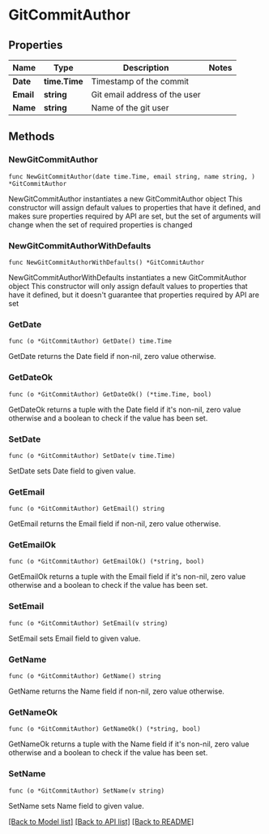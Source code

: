 # GitCommitAuthor

## Properties

Name | Type | Description | Notes
------------ | ------------- | ------------- | -------------
**Date** | **time.Time** | Timestamp of the commit | 
**Email** | **string** | Git email address of the user | 
**Name** | **string** | Name of the git user | 

## Methods

### NewGitCommitAuthor

`func NewGitCommitAuthor(date time.Time, email string, name string, ) *GitCommitAuthor`

NewGitCommitAuthor instantiates a new GitCommitAuthor object
This constructor will assign default values to properties that have it defined,
and makes sure properties required by API are set, but the set of arguments
will change when the set of required properties is changed

### NewGitCommitAuthorWithDefaults

`func NewGitCommitAuthorWithDefaults() *GitCommitAuthor`

NewGitCommitAuthorWithDefaults instantiates a new GitCommitAuthor object
This constructor will only assign default values to properties that have it defined,
but it doesn't guarantee that properties required by API are set

### GetDate

`func (o *GitCommitAuthor) GetDate() time.Time`

GetDate returns the Date field if non-nil, zero value otherwise.

### GetDateOk

`func (o *GitCommitAuthor) GetDateOk() (*time.Time, bool)`

GetDateOk returns a tuple with the Date field if it's non-nil, zero value otherwise
and a boolean to check if the value has been set.

### SetDate

`func (o *GitCommitAuthor) SetDate(v time.Time)`

SetDate sets Date field to given value.


### GetEmail

`func (o *GitCommitAuthor) GetEmail() string`

GetEmail returns the Email field if non-nil, zero value otherwise.

### GetEmailOk

`func (o *GitCommitAuthor) GetEmailOk() (*string, bool)`

GetEmailOk returns a tuple with the Email field if it's non-nil, zero value otherwise
and a boolean to check if the value has been set.

### SetEmail

`func (o *GitCommitAuthor) SetEmail(v string)`

SetEmail sets Email field to given value.


### GetName

`func (o *GitCommitAuthor) GetName() string`

GetName returns the Name field if non-nil, zero value otherwise.

### GetNameOk

`func (o *GitCommitAuthor) GetNameOk() (*string, bool)`

GetNameOk returns a tuple with the Name field if it's non-nil, zero value otherwise
and a boolean to check if the value has been set.

### SetName

`func (o *GitCommitAuthor) SetName(v string)`

SetName sets Name field to given value.



[[Back to Model list]](../README.md#documentation-for-models) [[Back to API list]](../README.md#documentation-for-api-endpoints) [[Back to README]](../README.md)


